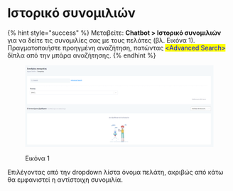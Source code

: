 # Ιστορικό συνομιλιών

{% hint style="success" %}
Μεταβείτε: **Chatbot > Ιστορικό συνομιλιών** για να δείτε τις συνομιλίες σας με τους πελάτες (βλ. Εικόνα 1). Πραγματοποιήστε προηγμένη αναζήτηση, πατώντας <mark style="color:blue;">\<Advanced Search></mark> δίπλα από την μπάρα αναζήτησης.
{% endhint %}

<figure><img src="../.gitbook/assets/ScreenHunter 1067.png" alt=""><figcaption><p>Εικόνα 1</p></figcaption></figure>

Επιλέγοντας από την dropdown λίστα όνομα πελάτη, ακριβώς από κάτω θα εμφανιστεί η αντίστοιχη συνομιλία.&#x20;
